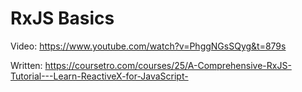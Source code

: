 # RxJS Basics

Video: https://www.youtube.com/watch?v=PhggNGsSQyg&t=879s

Written: https://coursetro.com/courses/25/A-Comprehensive-RxJS-Tutorial---Learn-ReactiveX-for-JavaScript-